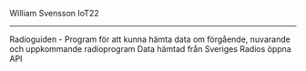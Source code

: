 William Svensson IoT22
**********************
Radioguiden - 
Program för att kunna hämta data om förgående, nuvarande och uppkommande radioprogram
Data hämtad från Sveriges Radios öppna API

